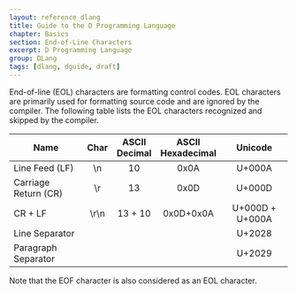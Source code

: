 ```yaml
---
layout: reference_dlang
title: Guide to the D Programming Language
chapter: Basics
section: End-of-Line Characters
excerpt: D Programming Language
group: DLang
tags: [dlang, dguide, draft]
---
```


End-of-line (EOL) characters are formatting control codes.
EOL characters are primarily used for formatting source code and are ignored by the compiler.
The following table lists the EOL characters recognized and skipped by the compiler.

| Name                 | Char    | ASCII <br/> Decimal | ASCII <br/> Hexadecimal | Unicode         |
|----------------------|:-------:|:-------------------:|:-----------------------:|:---------------:|
| Line Feed (LF)       |  \\n    | 10                  | 0x0A                    | U+000A          |
| Carriage Return (CR) |  \\r    | 13                  | 0x0D                    | U+000D          |
| CR + LF              | \\r\\n  | 13 + 10             | 0x0D+0x0A               | U+000D + U+000A |
| Line Separator       |         |                     |                         | U+2028          |
| Paragraph Separator  |         |                     |                         | U+2029          |

Note that the EOF character is also considered as an EOL character.
